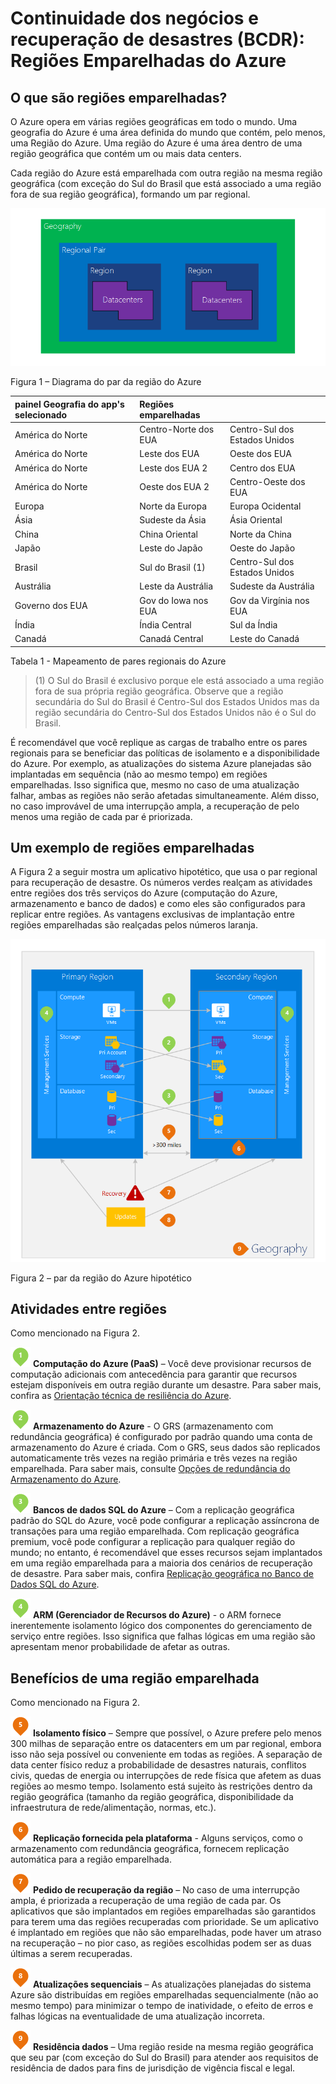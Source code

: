 <properties
	pageTitle="Continuidade dos negócios e recuperação de desastres (BCDR): Regiões Emparelhadas do Azure | Microsoft Azure"
	description="Os pares regionais do Azure garantem que os aplicativos sejam resilientes durante as falhas dos data centers."
	services="site-recovery"
	documentationCenter=""
	authors="rayne-wiselman"
	manager="jwhit"
	editor=""/>

<tags
    ms.service="site-recovery"
    ms.workload="storage-backup-recovery"
    ms.tgt_pltfrm="na"
    ms.devlang="na"
    ms.topic="article"
    ms.date="03/20/2016"
    ms.author="raynew"/>

# Continuidade dos negócios e recuperação de desastres (BCDR): Regiões Emparelhadas do Azure

## O que são regiões emparelhadas?

O Azure opera em várias regiões geográficas em todo o mundo. Uma geografia do Azure é uma área definida do mundo que contém, pelo menos, uma Região do Azure. Uma região do Azure é uma área dentro de uma região geográfica que contém um ou mais data centers.

Cada região do Azure está emparelhada com outra região na mesma região geográfica (com exceção do Sul do Brasil que está associado a uma região fora de sua região geográfica), formando um par regional.


![AzureGeography](./media/best-practices-availability-paired-regions/GeoRegionDataCenter.png)

Figura 1 – Diagrama do par da região do Azure



| painel Geografia do app's selecionado | Regiões emparelhadas | |
| :-------------| :-------------   | :-------------   |
| América do Norte | Centro-Norte dos EUA | Centro-Sul dos Estados Unidos |
| América do Norte | Leste dos EUA | Oeste dos EUA |
| América do Norte | Leste dos EUA 2 | Centro dos EUA |
|América do Norte | Oeste dos EUA 2 | Centro-Oeste dos EUA |
| Europa | Norte da Europa | Europa Ocidental |
| Ásia | Sudeste da Ásia | Ásia Oriental |
| China | China Oriental | Norte da China |
| Japão | Leste do Japão | Oeste do Japão |
| Brasil | Sul do Brasil (1) | Centro-Sul dos Estados Unidos |
| Austrália | Leste da Austrália | Sudeste da Austrália|
| Governo dos EUA | Gov do Iowa nos EUA | Gov da Virgínia nos EUA |
| Índia | Índia Central | Sul da Índia |
| Canadá | Canadá Central | Leste do Canadá |


Tabela 1 - Mapeamento de pares regionais do Azure

> (1) O Sul do Brasil é exclusivo porque ele está associado a uma região fora de sua própria região geográfica. Observe que a região secundária do Sul do Brasil é Centro-Sul dos Estados Unidos mas da região secundária do Centro-Sul dos Estados Unidos não é o Sul do Brasil.

É recomendável que você replique as cargas de trabalho entre os pares regionais para se beneficiar das políticas de isolamento e a disponibilidade do Azure. Por exemplo, as atualizações do sistema Azure planejadas são implantadas em sequência (não ao mesmo tempo) em regiões emparelhadas. Isso significa que, mesmo no caso de uma atualização falhar, ambas as regiões não serão afetadas simultaneamente. Além disso, no caso improvável de uma interrupção ampla, a recuperação de pelo menos uma região de cada par é priorizada.

## Um exemplo de regiões emparelhadas
A Figura 2 a seguir mostra um aplicativo hipotético, que usa o par regional para recuperação de desastre. Os números verdes realçam as atividades entre regiões dos três serviços do Azure (computação do Azure, armazenamento e banco de dados) e como eles são configurados para replicar entre regiões. As vantagens exclusivas de implantação entre regiões emparelhadas são realçadas pelos números laranja.


![Visão geral dos benefícios das regiões emparelhadas](./media/best-practices-availability-paired-regions/PairedRegionsOverview2.png)

Figura 2 – par da região do Azure hipotético

## Atividades entre regiões
Como mencionado na Figura 2.

![1Verde](./media/best-practices-availability-paired-regions/1Green.png) **Computação do Azure (PaaS)** – Você deve provisionar recursos de computação adicionais com antecedência para garantir que recursos estejam disponíveis em outra região durante um desastre. Para saber mais, confira as [Orientação técnica de resiliência do Azure](./resiliency/resiliency-technical-guidance.md).

![2Verde](./media/best-practices-availability-paired-regions/2Green.png) **Armazenamento do Azure** - O GRS (armazenamento com redundância geográfica) é configurado por padrão quando uma conta de armazenamento do Azure é criada. Com o GRS, seus dados são replicados automaticamente três vezes na região primária e três vezes na região emparelhada. Para saber mais, consulte [Opções de redundância do Armazenamento do Azure](storage/storage-redundancy.md).


![3Verde](./media/best-practices-availability-paired-regions/3Green.png) **Bancos de dados SQL do Azure** – Com a replicação geográfica padrão do SQL do Azure, você pode configurar a replicação assíncrona de transações para uma região emparelhada. Com replicação geográfica premium, você pode configurar a replicação para qualquer região do mundo; no entanto, é recomendável que esses recursos sejam implantados em uma região emparelhada para a maioria dos cenários de recuperação de desastre. Para saber mais, confira [Replicação geográfica no Banco de Dados SQL do Azure](./sql-database/sql-database-geo-replication-overview.md).

![4Verde](./media/best-practices-availability-paired-regions/4Green.png) **ARM (Gerenciador de Recursos do Azure)** - o ARM fornece inerentemente isolamento lógico dos componentes do gerenciamento de serviço entre regiões. Isso significa que falhas lógicas em uma região são apresentam menor probabilidade de afetar as outras.

## Benefícios de uma região emparelhada
Como mencionado na Figura 2.

![5Laranja](./media/best-practices-availability-paired-regions/5Orange.png) **Isolamento físico** – Sempre que possível, o Azure prefere pelo menos 300 milhas de separação entre os datacenters em um par regional, embora isso não seja possível ou conveniente em todas as regiões. A separação de data center físico reduz a probabilidade de desastres naturais, conflitos civis, quedas de energia ou interrupções de rede física que afetem as duas regiões ao mesmo tempo. Isolamento está sujeito às restrições dentro da região geográfica (tamanho da região geográfica, disponibilidade da infraestrutura de rede/alimentação, normas, etc.).

![6Laranja](./media/best-practices-availability-paired-regions/6Orange.png) **Replicação fornecida pela plataforma** - Alguns serviços, como o armazenamento com redundância geográfica, fornecem replicação automática para a região emparelhada.

![7Laranja](./media/best-practices-availability-paired-regions/7Orange.png) **Pedido de recuperação da região** – No caso de uma interrupção ampla, é priorizada a recuperação de uma região de cada par. Os aplicativos que são implantados em regiões emparelhadas são garantidos para terem uma das regiões recuperadas com prioridade. Se um aplicativo é implantado em regiões que não são emparelhadas, pode haver um atraso na recuperação – no pior caso, as regiões escolhidas podem ser as duas últimas a serem recuperadas.

![8Laranja](./media/best-practices-availability-paired-regions/8Orange.png) **Atualizações sequenciais** – As atualizações planejadas do sistema Azure são distribuídas em regiões emparelhadas sequencialmente (não ao mesmo tempo) para minimizar o tempo de inatividade, o efeito de erros e falhas lógicas na eventualidade de uma atualização incorreta.


![9Laranja](./media/best-practices-availability-paired-regions/9Orange.png) **Residência dados** – Uma região reside na mesma região geográfica que seu par (com exceção do Sul do Brasil) para atender aos requisitos de residência de dados para fins de jurisdição de vigência fiscal e legal.

<!---HONumber=AcomDC_0720_2016-->
